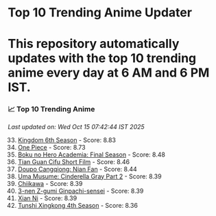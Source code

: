# Top 10 Trending Anime Updater
# This repository automatically updates with the top 10 trending anime every day at 6 AM and 6 PM IST.

<!-- ANIME_LIST_START -->
### 📈 Top 10 Trending Anime

*Last updated on: Wed Oct 15 07:42:44 IST 2025*

33. [Kingdom 6th Season](https://myanimelist.net/anime/61517) - Score: 8.83
54. [One Piece](https://myanimelist.net/anime/21) - Score: 8.73
162. [Boku no Hero Academia: Final Season](https://myanimelist.net/anime/60098) - Score: 8.48
174. [Tian Guan Cifu Short Film](https://myanimelist.net/anime/60988) - Score: 8.46
183. [Doupo Cangqiong: Nian Fan](https://myanimelist.net/anime/51039) - Score: 8.44
221. [Uma Musume: Cinderella Gray Part 2](https://myanimelist.net/anime/61930) - Score: 8.39
218. [Chiikawa](https://myanimelist.net/anime/50250) - Score: 8.39
214. [3-nen Z-gumi Ginpachi-sensei](https://myanimelist.net/anime/54757) - Score: 8.39
222. [Xian Ni](https://myanimelist.net/anime/55809) - Score: 8.39
252. [Tunshi Xingkong 4th Season](https://myanimelist.net/anime/56524) - Score: 8.36

<!-- ANIME_LIST_END -->
